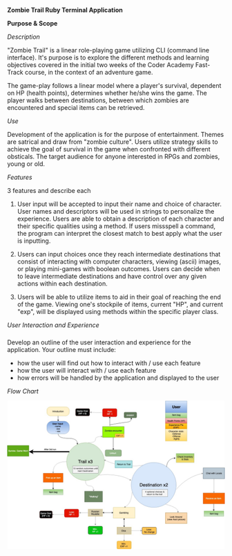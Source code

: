 **Zombie Trail Ruby Terminal Application**

**Purpose & Scope**

*Description*

"Zombie Trail" is a linear role-playing game utilizing CLI (command line interface). It's purpose is to explore the different methods and learning objectives covered in the initial two weeks of the Coder Academy Fast-Track course, in the context of an adventure game.

The game-play follows a linear model where a player's survival, dependent on HP (health points), determines whether he/she wins the game. The player walks between destinations, between which  zombies are encountered and special items can be retrieved. 

*Use*

Development of the application is for the purpose of entertainment. Themes are satrical and draw from "zombie culture". Users utilize strategy skills to achieve the goal of survival in the game when confronted with different obsticals. The target audience for anyone interested in RPGs and zombies, young or old. 

*Features*

3 features and describe each 

1. User input will be accepted to input their name and choice of character. User names and descriptors will be used in strings to personalize the experience. Users are able to obtain a description of each character and their specific qualities using a method. If users missspell a command, the program can interpret the closest match to best apply what the user is inputting. 

2. Users can input choices once they reach intermediate destinations that consist of interacting with computer characters, viewing (ascii) images, or playing mini-games with boolean outcomes. Users can decide when to leave intermediate destinations and have control over any given actions within each destination. 

3. Users will be able to utilize items to aid in their goal of reaching the end of the game. Viewing one's stockpile of items, current "HP", and current "exp", will be displayed using methods within the specific player class. 

*User Interaction and Experience* 

###
Develop an outline of the user interaction and experience for the application.
Your outline must include:
- how the user will find out how to interact with / use each feature
- how the user will interact with / use each feature
- how errors will be handled by the application and displayed to the user

*Flow Chart*

![Flow chart](./Files/Other/zt_tap_flowchart.jpg)

